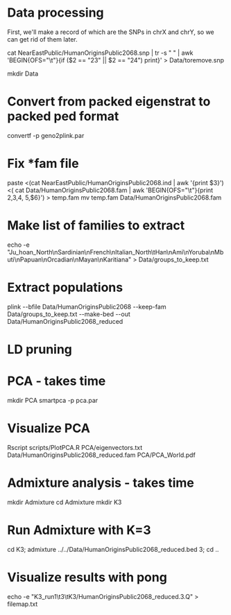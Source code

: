 # Data processing

First, we'll make a record of which are the SNPs in chrX and chrY, so we can get rid of them later.


cat NearEastPublic/HumanOriginsPublic2068.snp | tr -s " " | awk 'BEGIN{OFS="\t"}{if ($2 == "23" || $2 == "24") print}' > Data/toremove.snp

mkdir Data
# Convert from packed eigenstrat to packed ped format
convertf -p geno2plink.par
# Fix *fam file
paste <(cat NearEastPublic/HumanOriginsPublic2068.ind | awk '{print $3}') <( cat Data/HumanOriginsPublic2068.fam | awk 'BEGIN{OFS="\t"}{print $2,$3,$4,$
5,$6}') > temp.fam
mv temp.fam Data/HumanOriginsPublic2068.fam
# Make list of families to extract
echo -e "Ju_hoan_North\nSardinian\nFrench\nItalian_North\tHan\nAmi\nYoruba\nMbuti\nPapuan\nOrcadian\nMayan\nKaritiana" > Data/groups_to_keep.txt
# Extract populations
plink --bfile Data/HumanOriginsPublic2068 --keep-fam Data/groups_to_keep.txt --make-bed --out Data/HumanOriginsPublic2068_reduced

# LD pruning


# PCA - takes time
mkdir PCA
smartpca -p pca.par
# Visualize PCA
Rscript scripts/PlotPCA.R PCA/eigenvectors.txt Data/HumanOriginsPublic2068_reduced.fam PCA/PCA_World.pdf


# Admixture analysis - takes time
mkdir Admixture
cd Admixture
mkdir K3
# Run Admixture with K=3
cd K3; admixture ../../Data/HumanOriginsPublic2068_reduced.bed 3; cd ..

# Visualize results with pong
echo -e "K3_run1\t3\tK3/HumanOriginsPublic2068_reduced.3.Q" > filemap.txt
